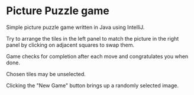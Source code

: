 # Picture Puzzle game

Simple picture puzzle game written in Java using IntelliJ.

Try to arrange the tiles in the left panel to match the picture in the right panel by clicking on adjacent squares to swap them.

Game checks for completion after each move and congratulates you when done.

Chosen tiles may be unselected.

Clicking the "New Game" button brings up a randomly selected image.
